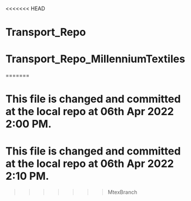 <<<<<<< HEAD
# Transport_Repo
# Transport_Repo_MillenniumTextiles
=======
# This file is changed and committed at the local repo at 06th Apr 2022 2:00 PM.
# This file is changed and committed at the local repo at 06th Apr 2022 2:10 PM.
>>>>>>> MtexBranch
